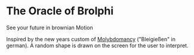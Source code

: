 # The Oracle of Brolphi
See your future in brownian Motion

Inspired by the new years custom of [Molybdomancy](https://en.wikipedia.org/wiki/Molybdomancy) ("Bleigießen" in german). A random shape is drawn on the screen for the user to interpret.
